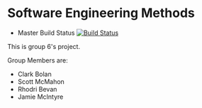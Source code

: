 # Software Engineering Methods

- Master Build Status [![Build Status](https://travis-ci.org/40456381/semgroup62020.svg?branch=master)](https://travis-ci.org/40456381/semgroup62020)

 
This is group 6's project.

Group Members are:
* Clark Bolan 
* Scott McMahon
* Rhodri Bevan
* Jamie McIntyre